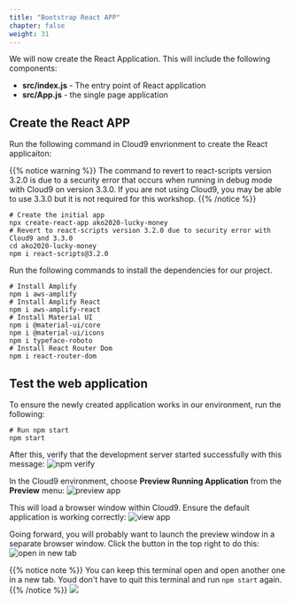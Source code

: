 ```yaml
---
title: "Bootstrap React APP"
chapter: false
weight: 31
---
```


We will now create the React Application. This will include the following components:

* **src/index.js** - The entry point of React application
* **src/App.js** - the single page application

## Create the React APP

Run the following command in Cloud9 envrionment to create the React applicaiton:

{{% notice warning %}}
The command to revert to react-scripts version 3.2.0 is due to a security error that occurs when running in debug mode with Cloud9 on version 3.3.0. If you are not using Cloud9, you may be able to use 3.3.0 but it is not required for this workshop.
{{% /notice %}}

```
# Create the initial app
npx create-react-app ako2020-lucky-money
# Revert to react-scripts version 3.2.0 due to security error with Cloud9 and 3.3.0
cd ako2020-lucky-money
npm i react-scripts@3.2.0
```

Run the following commands to install the dependencies for our project.
```
# Install Amplify
npm i aws-amplify
# Install Amplify React
npm i aws-amplify-react
# Install Material UI
npm i @material-ui/core
npm i @material-ui/icons
npm i typeface-roboto
# Install React Router Dom
npm i react-router-dom
```

## Test the web application
To ensure the newly created application works in our environment, run the following:
```
# Run npm start
npm start
```

After this, verify that the development server started successfully with this message:
![npm verify](/images/reactApp/npm_verify.png)

In the Cloud9 environment, choose **Preview Running Application** from the **Preview** menu:
![preview app](/images/reactApp/preview_running_app.png)

This will load a browser window within Cloud9. Ensure the default application is working correctly:
![view app](/images/reactApp/view_running_app.png)

Going forward, you will probably want to launch the preview window in a separate browser window. Click the button in the top right to do this:
![open in new tab](/images/reactApp/open_in_new_tab.png)

{{% notice note %}}
You can keep this terminal open and open another one in a new tab. Youd don't have to quit this terminal and run `npm start` again.
{{% /notice %}}
![](/images/reactApp/new_terminal.png)

